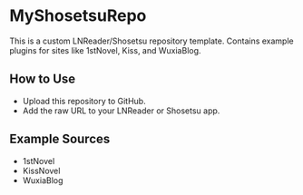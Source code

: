 
# MyShosetsuRepo

This is a custom LNReader/Shosetsu repository template.
Contains example plugins for sites like 1stNovel, Kiss, and WuxiaBlog.

## How to Use
- Upload this repository to GitHub.
- Add the raw URL to your LNReader or Shosetsu app.

## Example Sources
- 1stNovel
- KissNovel
- WuxiaBlog
